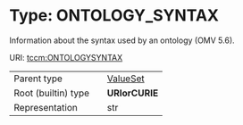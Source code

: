 
# Type: ONTOLOGY_SYNTAX


Information about the syntax used by an ontology (OMV 5.6).

URI: [tccm:ONTOLOGYSYNTAX](https://hotecosystem.org/tccm/ONTOLOGYSYNTAX)

|  |  |  |
| --- | --- | --- |
| Parent type | | [ValueSet](types/ValueSet.md) |
| Root (builtin) type | | **URIorCURIE** |
| Representation | | str |
